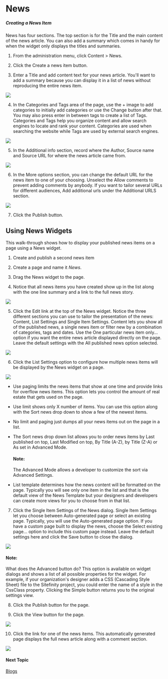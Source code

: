 News
====

##### Creating a News Item

News has four sections. The top section is for the Title and the main
content of the news article. You can also add a summary which comes in
handy for when the widget only displays the titles and summaries.

1.  From the administration menu, click Content \> News.

2.  Click the Create a news item button.

3.  Enter a Title and add content text for your news article. You'll want to add a
    summary because you can display it in a list of news without
    reproducing the entire news item.

![](../media/image106.png)

4.  In the Categories and Tags area of the page, use the + image to add
    categories to initially add categories or use the Change button
    after that. You may also press enter in between tags to create a list of Tags.
    Categories and Tags help you organize content and allow search
    engines to locate and rank your content. Categories are used when
    searching the website while Tags are used by external search
    engines.

![](../media/image106.jpeg)

5.  In the Additional info section, record where the Author, Source name
    and Source URL for where the news article came from.

![](../media/image107.jpeg)

6.  In the More options section, you can change the default URL for the
    news item to one of your choosing. Unselect the Allow comments to
    prevent adding comments by anybody. If you want to tailor several
    URLs for different audiences, Add additional urls under the Additional URLS section.

![](../media/image108.png)

7.  Click the Publish button.

Using News Widgets
------------------

This walk-through shows how to display your published news items on a
page using a News widget.

1.  Create and publish a second news item

2.  Create a page and name it *News*.

3.  Drag the News widget to the page.

4.  Notice that all news items you have created show up in the list
    along with the one line summary and a link to the full news story.

![](../media/image108B.png)

5.  Click the Edit link at the top of the News widget. Notice the three
    different sections you can use to tailor the presentation of the
    news: Content, List Settings and Single Item Settings. Content lets
    you show all of the published news, a single news item or filter new
    by a combination of categories, tags and dates. Use the One
    particular news item only\... option if you want the entire news
    article displayed directly on the page. Leave the default settings
    with the All published news option selected.

![](../media/image109.png)

6.  Click the List Settings option to configure how multiple news items
    will be displayed by the News widget on a page.

![](../media/image111.png)

-   Use paging limits the news items that show at one time and provide
    links for overflow news items. This option lets you control the
    amount of real estate that gets used on the page.

-   Use limit shows only X number of items. You can use this option
    along with the Sort news drop down to show a few of the newest
    items.

-   No limit and paging just dumps all your news items out on the page
    in a list.

-   The Sort news drop down list allows you to order news items by Last
    published on top, Last Modified on top, By Title (A-Z), by Title
    (Z-A) or As set in Advanced Mode. 
    
    #### Note: 
    The Advanced Mode allows a developer to customize the sort via Advanced Settings.

-   List template determines how the news content will be formatted on
    the page. Typically you will see only one item in the list and that is the default view of the News Template but your designers and developers can create more views for you to choose from in that list.

7.  Click the Single Item Settings of the News dialog. Single Item
    Settings let you choose between Auto-generated page or select an
    existing page. Typically, you will use the Auto-generated page
    option. If you have a custom page built to display the news, choose
    the Select existing page\... option to include this custom page
    instead. Leave the default settings here and click the Save button
    to close the dialog.

![](../media/image112.png)

#### Note: 
What does the Advanced button do? This option is available
on widget dialogs and shows a list of all possible properties for the
widget. For example, if your organization\'s designer adds a CSS
(Cascading Style Sheet) file to the Sitefinity project, you could
enter the name of a style in the CssClass property. Clicking the
Simple button returns you to the original settings view.

8.  Click the Publish button for the page.

9.  Click the View button for the page.

![](../media/image113.png)

10. Click the link for one of the news items. This automatically
    generated page displays the full news article along with a comment
    section.

![](../media/image115.png)

#### Next Topic
[Blogs](../Blogs/readme.md)